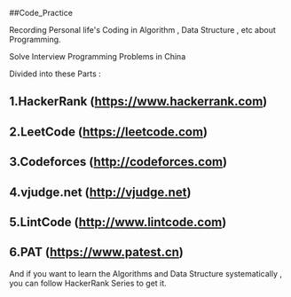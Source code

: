##Code_Practice

Recording Personal life's Coding in Algorithm , Data Structure , etc about Programming. 

Solve Interview Programming Problems in China  

Divided into these Parts :   

 ## 1.HackerRank (https://www.hackerrank.com)
 
 ## 2.LeetCode (https://leetcode.com)
 
 ## 3.Codeforces (http://codeforces.com)
 
 ## 4.vjudge.net (http://vjudge.net) 
 
 ## 5.LintCode (http://www.lintcode.com)

 ## 6.PAT (https://www.patest.cn)
 
And if you want to learn the Algorithms and Data Structure systematically , you can follow HackerRank Series to get it.

